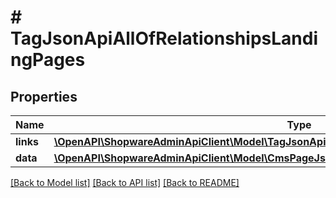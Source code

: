# # TagJsonApiAllOfRelationshipsLandingPages

## Properties

Name | Type | Description | Notes
------------ | ------------- | ------------- | -------------
**links** | [**\OpenAPI\ShopwareAdminApiClient\Model\TagJsonApiAllOfRelationshipsLandingPagesLinks**](TagJsonApiAllOfRelationshipsLandingPagesLinks.md) |  | [optional]
**data** | [**\OpenAPI\ShopwareAdminApiClient\Model\CmsPageJsonApiAllOfRelationshipsLandingPagesData[]**](CmsPageJsonApiAllOfRelationshipsLandingPagesData.md) |  | [optional]

[[Back to Model list]](../../README.md#models) [[Back to API list]](../../README.md#endpoints) [[Back to README]](../../README.md)
